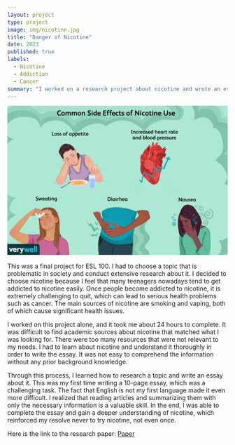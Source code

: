 ```yaml
---
layout: project
type: project
image: img/nicotine.jpg
title: "Danger of Nicotine"
date: 2023
published: true
labels:
  - Nicotine
  - Addiction
  - Cancer
summary: "I worked on a research project about nicotine and wrote an essay about it."
---
```


<img class="img-fluid" src="../img/DangerOfNicotine.jpg">

This was a final project for ESL 100. I had to choose a topic that is problematic in society and conduct extensive research about it. I decided to choose nicotine because I feel that many teenagers nowadays tend to get addicted to nicotine easily. Once people become addicted to nicotine, it is extremely challenging to quit, which can lead to serious health problems such as cancer. The main sources of nicotine are smoking and vaping, both of which cause significant health issues.

I worked on this project alone, and it took me about 24 hours to complete. It was difficult to find academic sources about nicotine that matched what I was looking for. There were too many resources that were not relevant to my needs. I had to learn about nicotine and understand it thoroughly in order to write the essay. It was not easy to comprehend the information without any prior background knowledge.

Through this process, I learned how to research a topic and write an essay about it. This was my first time writing a 10-page essay, which was a challenging task. The fact that English is not my first language made it even more difficult. I realized that reading articles and summarizing them with only the necessary information is a valuable skill. In the end, I was able to complete the essay and gain a deeper understanding of nicotine, which reinforced my resolve never to try nicotine, not even once.

Here is the link to the research paper: [Paper](https://docs.google.com/document/d/1ga07zb6HviqFgG3D5RRxdiFUByXBNiNf3M9vYgareeQ/edit?usp=sharing)

